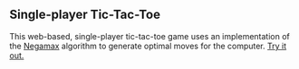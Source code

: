 ## Single-player Tic-Tac-Toe

This web-based, single-player tic-tac-toe game uses an implementation of the [Negamax](http://en.wikipedia.org/wiki/Negamax) algorithm to generate optimal moves for the computer. [Try it out.](http://khennes.github.io/tic-tac-toe)


